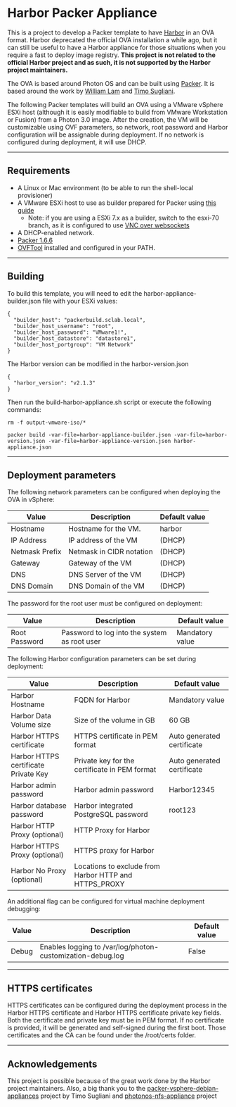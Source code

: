 # Harbor Packer Appliance


This is a project to develop a Packer template to have [Harbor](https://github.com/goharbor/harbor) in an OVA format. Harbor deprecated the official OVA installation a while  ago, but it can still be useful to have a Harbor appliance for those situations when you require a fast to deploy image registry. **This project is not related to the official Harbor project and as such, it is not supported by the Harbor project maintainers.**

The OVA is based around Photon OS and can be built using [Packer](https://www.packer.io). It is based around the work by [William Lam](https://github.com/lamw/photonos-nfs-appliance) and [Timo Sugliani](https://github.com/tsugliani/packer-vsphere-debian-appliances). 

The following Packer templates will build an OVA using a VMware vSphere ESXi host (although it is easily modifiable to build from VMware Workstation or Fusion) from a Photon 3.0 image. After the creation, the VM will be customizable using OVF parameters, so network, root password and Harbor configuration will be assignable during deployment. If no network is configured during deployment, it will use DHCP.


---

## Requirements

- A Linux or Mac environment (to be able to run the shell-local provisioner)
- A VMware ESXi host to use as builder prepared for Packer using [this guide](https://nickcharlton.net/posts/using-packer-esxi-6.html)
     - Note: if you are using a ESXi 7.x as a builder, switch to the esxi-70 branch, as it is configured to use [VNC over websockets](https://www.virtuallyghetto.com/2020/10/quick-tip-vmware-iso-builder-for-packer-now-supported-with-esxi-7-0.html)
- A DHCP-enabled network.
- [Packer 1.6.6](https://www.packer.io/downloads)
- [OVFTool](https://www.vmware.com/support/developer/ovf/) installed and configured in your PATH.


---

## Building

To build this template, you will need to edit the harbor-appliance-builder.json file with your ESXi values:


```
{
  "builder_host": "packerbuild.sclab.local",
  "builder_host_username": "root",
  "builder_host_password": "VMware1!",
  "builder_host_datastore": "datastore1",
  "builder_host_portgroup": "VM Network"
}
```

The Harbor version can be modified in the harbor-version.json

```
{
  "harbor_version": "v2.1.3"
}
```

Then run the build-harbor-appliance.sh script or execute the following commands:

```
rm -f output-vmware-iso/*

packer build -var-file=harbor-appliance-builder.json -var-file=harbor-version.json -var-file=harbor-appliance-version.json harbor-appliance.json
```

---


## Deployment parameters

The following network parameters can be configured when deploying the OVA in vSphere:


| Value          | Description              | Default value |
|----------------|--------------------------|---------------|
| Hostname       | Hostname for the VM.     | harbor        |
| IP Address     | IP address of the VM     | (DHCP)        |
| Netmask Prefix | Netmask in CIDR notation | (DHCP)        |
| Gateway        | Gateway of the VM        | (DHCP)        |
| DNS            | DNS Server of the VM     | (DHCP)        |
| DNS Domain     | DNS Domain of the VM     | (DHCP)        |


The password for the root user must be configured on deployment:


| Value         | Description                                  | Default value   |
|---------------|----------------------------------------------|-----------------|
| Root Password | Password to log into the system as root user | Mandatory value |


The following Harbor configuration parameters can be set during deployment:


| Value                                | Description                                           | Default value              |
|--------------------------------------|-------------------------------------------------------|----------------------------|
| Harbor Hostname                      | FQDN for Harbor                                       | Mandatory value            |
| Harbor Data Volume size              | Size of the volume in GB                              | 60 GB                      |
| Harbor HTTPS certificate             | HTTPS certificate in PEM format                       | Auto generated certificate |
| Harbor HTTPS certificate Private Key | Private key for the certificate in PEM format         | Auto generated certificate |
| Harbor admin password                | Harbor admin password                                 | Harbor12345                |
| Harbor database password             | Harbor integrated PostgreSQL password                 | root123                    |
| Harbor HTTP Proxy (optional)         | HTTP Proxy for Harbor                                 |                            |
| Harbor HTTPS Proxy (optional)        | HTTPS proxy for Harbor                                |                            |
| Harbor No Proxy (optional)           | Locations to exclude from Harbor HTTP and HTTPS_PROXY |                            |


An additional flag can be configured for virtual machine deployment debugging:


| Value | Description                                                | Default value |
|-------|------------------------------------------------------------|---------------|
| Debug | Enables logging to /var/log/photon-customization-debug.log | False         |


---

## HTTPS certificates

HTTPS certificates can be configured during the deployment process in the Harbor HTTPS certificate and Harbor HTTPS certificate private key fields. Both the certificate and private key must be in PEM format. If no certificate is provided, it will be generated and self-signed during the first boot. Those certificates and the CA can be found under the /root/certs folder.

---

## Acknowledgements


This project is possible because of the great work done by the Harbor project maintainers. Also, a big thank you to the  [packer-vsphere-debian-appliances](https://github.com/tsugliani/packer-vsphere-debian-appliances) project by Timo Sugliani and [photonos-nfs-appliance](https://github.com/lamw/photonos-nfs-appliance) project
